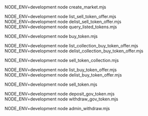 <!-- init -->
NODE_ENV=development node create_market.mjs

<!-- listing -->
NODE_ENV=development node list_sell_token_offer.mjs
NODE_ENV=development node delist_sell_token_offer.mjs
NODE_ENV=development node query_listed_tokens.mjs

<!-- buy -->
NODE_ENV=development node buy_token.mjs

<!-- make / cancel offer on collection -->
NODE_ENV=development node list_collection_buy_token_offer.mjs
NODE_ENV=development node delist_collection_buy_token_offer.mjs
<!-- sell my nft to collection buy offer (instant sell) -->
NODE_ENV=development node sell_token_collection.mjs

<!-- make / cancel offer on token -->
NODE_ENV=development node list_buy_token_offer.mjs
NODE_ENV=development node delist_buy_token_offer.mjs
<!-- sell my nft to token buy offer (instant sell) -->
NODE_ENV=development node sell_token.mjs

<!-- gov token -->
NODE_ENV=development node deposit_gov_token.mjs
NODE_ENV=development node withdraw_gov_token.mjs

<!-- admin -->
NODE_ENV=development node admin_withdraw.mjs